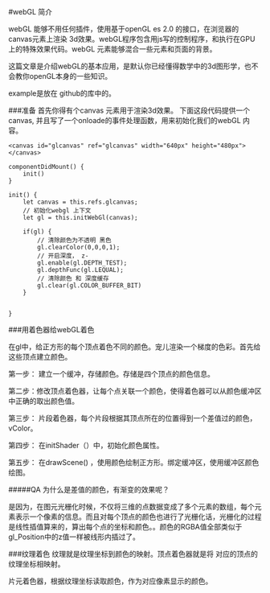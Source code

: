 #webGL 简介

webGL 能够不用任何插件，使用基于openGL es 2.0 的接口，在浏览器的 canvas元素上渲染 3d效果。webGL程序包含用js写的控制程序，和执行在GPU上的特殊效果代码。webGL 元素能够混合一些元素和页面的背景。


这篇文章是介绍webGL的基本应用，是默认你已经懂得数学中的3d图形学，也不会教你openGL本身的一些知识。

example是放在 github的库中的。


###准备
首先你得有个canvas 元素用于渲染3d效果。 下面这段代码提供一个canvas, 并且写了一个onloade的事件处理函数，用来初始化我们的webGL 内容。

```
<canvas id="glcanvas" ref="glcanvas" width="640px" height="480px">
</canvas>

componentDidMount() {
	init()
}

init() {
	let canvas = this.refs.glcanvas;
	// 初始化webgl 上下文
	let gl = this.initWebGl(canvas);
	
	if(gl) {
		// 清除颜色为不透明 黑色
		gl.clearColor(0,0,0,1);
		// 开启深度， z-
		gl.enable(gl.DEPTH_TEST);
		gl.depthFunc(gl.LEQUAL);
		// 清除颜色 和 深度缓存
		gl.clear(gl.COLOR_BUFFER_BIT)
	}
	
	
}
```

###用着色器给webGL着色

在gl中，给正方形的每个顶点着色不同的颜色。宠儿渲染一个梯度的色彩。首先给这些顶点建立颜色。 

第一步： 建立一个缓冲，存储颜色。存储是四个顶点的颜色信息。

第二步：修改顶点着色器，让每个点关联一个颜色，使得着色器可以从颜色缓冲区中正确的取出颜色值。

第三步： 片段着色器，每个片段根据其顶点所在的位置得到一个差值过的颜色，vColor。

第四步： 在initShader（）中，初始化颜色属性。

第五步： 在drawScene() ，使用颜色绘制正方形。绑定缓冲区，使用缓冲区颜色绘图。

#####QA
为什么是差值的颜色，有渐变的效果呢？

是因为，在图元光栅化时候，不仅将三维的点数据变成了多个元素的数组，每个元素表示一个像素的信息。而且对每个顶点的颜色也进行了光栅化话，光栅化的过程是线性插值算来的，算出每个点的坐标和颜色。。颜色的RGBA值全部类似于gl_Position中的z值一样被线形内插过了。


###纹理着色
纹理就是纹理坐标到颜色的映射。顶点着色器就是将 对应的顶点的纹理坐标相映射。

片元着色器，根据纹理坐标读取颜色，作为对应像素显示的颜色。


###


